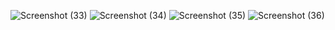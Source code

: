 ![Screenshot (33)](https://github.com/user-attachments/assets/1d4aca13-0a12-437e-99de-aa3bf4690797)
![Screenshot (34)](https://github.com/user-attachments/assets/65178808-f4fb-4e83-86ae-1f410136cf42)
![Screenshot (35)](https://github.com/user-attachments/assets/88a8f39e-34d6-44cb-8b37-8452d3f9b937)
![Screenshot (36)](https://github.com/user-attachments/assets/f4b74565-e874-4808-ae61-973cc0087927)






